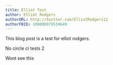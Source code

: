 ```yaml
---
title: Elliot Test
author: Elliot Rodgers
authorURL: http://twitter.com/ElliotRodgers12
authorFBID: 100000979534649
---
```


This blog post is a test for elliot rodgers.

No circle ci tests 2

<!--truncate-->

Wont see this